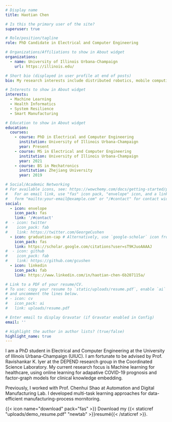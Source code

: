 ```yaml
---
# Display name
title: Haotian Chen

# Is this the primary user of the site?
superuser: true

# Role/position/tagline
role: PhD Candidate in Electrical and Computer Engineering

# Organizations/Affiliations to show in About widget
organizations:
  - name: University of Illinois Urbana-Champaign
    url: https://illinois.edu/

# Short bio (displayed in user profile at end of posts)
bio: My research interests include distributed robotics, mobile computing and programmable matter.

# Interests to show in About widget
interests:
  - Machine Learning
  - Health Informatics
  - System Resilience
  - Smart Manufacturing

# Education to show in About widget
education:
  courses:
    - course: PhD in Electrical and Computer Engineering
      institution: University of Illinois Urbana-Champaign
      year: Present
    - course: MS in Electrical and Computer Engineering
      institution: University of Illinois Urbana-Champaign
      year: 2021
    - course: BS in Mechatronics
      institution: Zhejiang University
      year: 2019

# Social/Academic Networking
# For available icons, see: https://wowchemy.com/docs/getting-started/page-builder/#icons
#   For an email link, use "fas" icon pack, "envelope" icon, and a link in the
#   form "mailto:your-email@example.com" or "/#contact" for contact widget.
social:
  - icon: envelope
    icon_pack: fas
    link: '/#contact'
#  - icon: twitter
#    icon_pack: fab
#    link: https://twitter.com/GeorgeCushen
  - icon: graduation-cap # Alternatively, use `google-scholar` icon from `ai` icon pack
    icon_pack: fas
    link: https://scholar.google.com/citations?user=sT9KJuoAAAAJ
#  - icon: github
#    icon_pack: fab
#    link: https://github.com/gcushen
  - icon: linkedin
    icon_pack: fab
    link: https://www.linkedin.com/in/haotian-chen-6b207115a/

# Link to a PDF of your resume/CV.
# To use: copy your resume to `static/uploads/resume.pdf`, enable `ai` icons in `params.toml`,
# and uncomment the lines below.
# - icon: cv
#   icon_pack: ai
#   link: uploads/resume.pdf

# Enter email to display Gravatar (if Gravatar enabled in Config)
email: ''

# Highlight the author in author lists? (true/false)
highlight_name: true
---
```


I am a PhD student in Electrical and Computer Engineering at the University of Illinois Urbana-Champaign (UIUC). I am fortunate to be advised by Prof. Ravishankar K. Iyer at the DEPEND research group in the Coordinated Science Laboratory. My current research focus is Machine learning for healthcare, using online learning for adapative COVID-19 prognosis and factor-graph models for clinical knowledge embedding. 

Previously, I worked with Prof. Chenhui Shao at Automation and Digital Manufacturing Lab. I developed multi-task learning approaches for data-efficient manufacturing-process mornitoring.

{{< icon name="download" pack="fas" >}} Download my {{< staticref "uploads/demo_resume.pdf" "newtab" >}}resumé{{< /staticref >}}.
